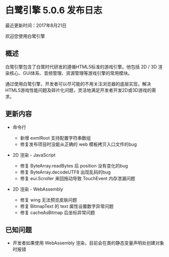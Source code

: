 白鹭引擎 5.0.6 发布日志
===============================

最近更新时间：2017年8月21日


欢迎您使用白鹭引擎

## 概述

白鹭引擎包含了白鹭时代研发的遵循HTML5标准的游戏引擎。他包括 2D / 3D 渲染核心、GUI体系、音频管理、资源管理等游戏引擎的常用模块。

通过使用白鹭引擎，开发者可以尽可能的不用关注浏览器的底层实现，解决HTML5游戏性能问题及碎片化问题，灵活地满足开发者开发2D或3D游戏的需求。

## 更新内容

* 命令行
    * 新增 exmlRoot 支持配置字符串数组
    * 修复发布项目时没能从正确的 web 模板拷贝入口文件的bug

* 2D 渲染 - JavaScript
    * 修复 ByteArray.readBytes 后 position 没有变化的bug
    * 修复 ByteArray.decodeUTF8 出现乱码的bug
    * 修复 eui.Scroller 来回拖动导致 TouchEvent 内存泄漏问题

* 2D 渲染 - WebAssembly
    * 修复 wing 无法预览皮肤问题
    * 修复 BitmapText 的 text 属性设置数字异常问题
    * 修复 cacheAsBitmap 后坐标异常问题

## 已知问题

* 开发者如果使用 WebAssembly 渲染，目前会在类的静态变量声明处创建对象时报错